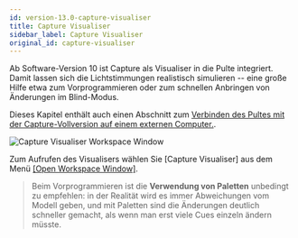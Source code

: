 ```yaml
---
id: version-13.0-capture-visualiser
title: Capture Visualiser
sidebar_label: Capture Visualiser
original_id: capture-visualiser
---
```


Ab Software-Version 10 ist Capture als Visualiser in die Pulte
integriert. Damit lassen sich die Lichtstimmungen realistisch simulieren
-- eine große Hilfe etwa zum Vorprogrammieren oder zum schnellen
Anbringen von Änderungen im Blind-Modus.

Dieses Kapitel enthält auch einen Abschnitt zum [Verbinden des Pultes mit
der Capture-Vollversion auf einem externen Computer.](capture-visualiser/linking-the-console-to-stand-alone-capture.md).

![Capture Visualiser Workspace Window](/docs/images/Capture-Visualiser-Workspace-Window.png)

Zum Aufrufen des Visualisers wählen Sie \[Capture Visualiser\] aus dem
Menü [\[Open Workspace Window\]](titan-basics/workspace-windows.md#shortcuts-to-open-workspace-windows).

> Beim Vorprogrammieren ist die **Verwendung von Paletten** unbedingt zu empfehlen: in der Realität wird es immer Abweichungen vom Modell geben, und mit Paletten sind die Änderungen deutlich schneller gemacht, als wenn man erst viele Cues einzeln ändern müsste.